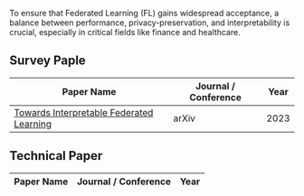 To ensure that Federated Learning (FL) gains widespread acceptance, a balance between performance, privacy-preservation, and interpretability is crucial, especially in critical fields like finance and healthcare.

## Survey Paple

| Paper Name | Journal / Conference | Year |
| --- | --- | --- |
| [Towards Interpretable Federated Learning](https://arxiv.org/abs/2302.13473) | arXiv | 2023 |


## Technical Paper

| Paper Name | Journal / Conference | Year |
| --- | --- | --- |
